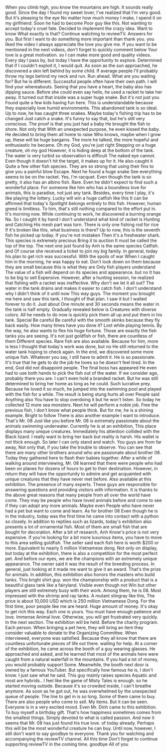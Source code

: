   When you climb high, you know the mountains are high.
It sounds really good. Since the day I found my sweet lover, I've realized that I'm very good.
But it's pleasing to the eye
No matter how much money I make, I spend it on my girlfriend.
Soon he had to become
Poor guy like this.
Not wanting to accept today's cruel fate.
Decided to implement the crazy idea.
Want to know
What exactly is that?
Continue watching to reviewTV. Answers for you.
But first I want to do something more important than thank you.
you liked the video
I always appreciate the love you give me.
If you want to be mentioned in the next videos, don't forget to quickly comment below
Your love is a great motivation.
so I can make more good and quality videos.
Every day I pass by, but today I have the opportunity to explore.
Determined that if I couldn't exploit it, I would quit.
As soon as the sun approached, he discovered a skin left behind by some child.
If average people
I'll probably throw my legs behind my neck and run.
Run ahead. What are you waiting for?
But he is different.
Successful people often have their own path.
I will find your whereabouts.
Seeing that you have a heart, the baby also has dipping sauce.
Before she could even say hello, he used a racket to take her away.
It turned out that inside was a super huge snake.
But it's not just you
Found quite a few kids having fun here.
This is understandable because they especially love humid environments.
This abandoned tank is so ideal.
Up to now, he has caught three snakes.
Maybe today's fishing trip has to be changed
Just catch a snake.
It's funny to say that, but he's still very conscious.
The proof is that you just had a baby
He brought the fish to shore.
Not only that
With an unexpected purpose, he even kissed the baby.
He decided to bring them all home to raise
Who knows, maybe when I grow up, these will be huge bargains.
The more he talked, the more hopeful and enthusiastic he became.
Oh my God, you're just right
Stepping on a huge creature, oh my god
However, it is hiding deep at the bottom of the tank.
The water is very turbid so observation is difficult
The naked eye cannot.
Even though it doesn't hit the target, it makes up for it.
He also caught it
Quite a few other fish species.
They are so strong that using their fins to give you a painful blow
Escape.
Next he found a huge snake
See everything seems to be on the racket.
Yes, I'm racquet.
Even though the tank is so pretty, it also has an albino fish.
Rare.
Even he didn't expect to find such a wonderful place.
For someone like him who has a boundless love for animals, this is paradise, not just any tank.
Besides, every time I play, it's like playing the lottery.
Lucky
will win a huge catfish like this
It can be affirmed that today's Spotlight belongs entirely to this fish.
However, human greed is limitless.
To him, that's still nothing compared to the effort put in.
It's morning now.
While continuing to work, he discovered a burning orange Na. So I caught it by hand
I don't understand what kind of racket is Hunting and Catching
His mesh part was torn.
There is only one fishing rod for rice
If it's broken like this, what business is there?
Up to now, this is the seventh fish he picked up today.
If you're not mistaken
Then it's a freshwater shark.
This species is extremely precious
Bring it to auction
It must be called the top of the top.
The next one just found by Anh is the same species
Catfish. and Of course she received a ticket to join my big family.
In general, today his plan to get rich was successful.
With the spoils of war
When I caught him in the morning, he was happy to eat.
Don't look down on them because they are small because this is what they are
Only fish players understand
The value of a fish will depend on its species and appearance. but no
It has to be big to sell
Expensive. However, after a hunting session, he realized that fishing with a racket was ineffective.
Why don't we let it all out?
The water in the tank drains and makes it easier to catch fish.
I don't understand why I didn't think of it until now
This way guys.
The moment you brought me here and saw this tank, I thought of that plan.
I saw it but I waited forever to do it.
Just about
One minute and 30 seconds means the water in the tank is half empty.
Gradually revealed below is
Creatures with diverse colors.
All he needs to do now is quickly pick them all up and put them in his tank.
Special Be careful
Be careful with the smooth skinks because they fly back easily.
How many times have you done it?
Lost while playing tennis.
By the way, he also wants to flex his huge fortune.
Those are exactly the fish tanks you are seeing.
It's not just goldfish or fish, there are countless of them
Different species.
Rare fish are also available.
Because for him, more is less
I thought that today's work was done, but no
He still returned to the water tank hoping to check again.
In the end, we discovered some more unique fish.
Whatever you say, I still have to admit it.
He is so passionate.
It's true that he gets to do the job he loves so he doesn't feel tired.
In the end, God did not disappoint people.
The final boss has appeared
He even had to use both hands to pick the fish out of the water.
If we consider age, probably
there you are.
I can't even hold a branded racket.
But he was still determined to bring her home as long as he could. Such lucrative prey.
Because he loved it so much, he jumped into the swimming pool and played with the fish for a while.
The result is being stung
hurts all over
People said
Anything also
You have to stop overdoing it but he won't listen.
So today he collected 12 more sea monsters.
Next he will perform a noble job.
Free the previous fish,
I don't know what people think. But for me, he is a shining example.
Bright to follow
There is also another example I want to introduce.
That's Mr. 08
Just like you before
Mr. 08 is extremely passionate about the animals swimming underwater.
Currently he is at an exhibition,
This place displays many unique creatures.
Immediately his attention collided with the Black lizard.
I really want to bring her back but reality is harsh.
His wallet is not thick enough.
So later I can only stand and watch.
You guys are from far away,
Not only that, if you take the trouble to observe.
You can see that there are many other brothers around who are passionate about brother 08.
Today they gathered here to flash their babies together.
After a while of walking around interviewing, Mr. 08 learned that there were people who had been on planes for dozens of hours to get to their destination.
However, in return they will have the opportunity to admire and get acquainted with unique creatures that they have never met before.
Also available at this exhibition.
The presence of many experts.
These guys are responsible for answering questions and providing visitors with information.
It is thanks to the above great reasons that many people from all over the world have come.
They may be people who have loved animals before and come to see if they can adopt any more animals.
Maybe even People who have never had a pet but want to come and learn.
As for brother 08
Even though he is in the industry, today was the first time he came into contact with a python so closely.
In addition to reptiles such as lizards, today's exhibition also presents a lot of ornamental fish.
Most of them are small fish that are bought for decoration.
After a bit of research, Anh Know's price is not very expensive.
If you're looking for a bit more luxurious items, you have to move to this area selling goldfish.
The seller said each fish here is worth $200 or more.
Equivalent to nearly 5 million Vietnamese dong.
Not only on display, but today at the exhibition, there is also a competition for the most perfect pet.
And before our eyes, we are the champions with an extremely unique appearance.
The owner said it was the result of the breeding process.
In general, just looking at it made me want to give it an award.
That's the prize for animals. In addition, this exhibition also honors the masters who build tanks.
This bright shirt guy.
won the championship with a product that is a beautiful glass tank like a fairyland.
Visible even though not
Win but other players are still extremely busy with their work.
Among them, he is 08.
Most impressed with the shrimp and ray tanks.
A mutant stingray like this,
The price is about 10,000 USD which is 250 million Vietnamese Dong.
For the first time, poor people like me are heard.
Huge amount of money.
It's okay to get rich this way.
Each one is yours. You must have enough patience and love.
Immense Animal love.
Otherwise, you will get frustrated very quickly.
In the next section.
The exhibition will be held.
Before the charity program.
Each person.
When bringing a pet here, they will bring an item they consider valuable to donate to the Organizing Committee.
When interviewed, everyone was satisfied.
Because they all know that there are countless unfortunate pieces of life out there.
waiting for help.
At a corner of the exhibition, he came across the booth of a guy wearing glasses. He approached and asked, and he learned that most of the animals here were caught from a natural waterfall in the mountains.
If you had a lot of money, you would probably support Some.
Meanwhile, the booth next door is owned by a famous YouTuber.
But specifically how famous he is, I don't know.
I just saw what he said.
This guy mainly raises species
Aquatic and most are hybrids..
I feel like the game of Misty Tales is enough.
so he started moving outside.
Because it's so crowded inside, I can't breathe anymore.
As soon as he got out, he was overwhelmed by the unexpected queue of people.
The line to get in is so long.
Some of them came to buy.
There are also people who come to sell.
My items.
But it can be seen.
Everyone is in a very excited mood.
Even Mr. Dinh came to this exhibition.
To buy myself a birthday gift.
That's how happiness sometimes comes from the smallest things.
Simply devoted to what is called passion. And now it seems that Mr. 08 has just found his true love.
of today already.
Perhaps this will be the most wonderful creature he can buy.
Until now, however, I still don't want to say goodbye to everyone.
Thank you for watching and accompanying the reviewTV channel.
All this time
Don't forget to continue supporting reviewTV in the coming time.
goodbye All of you
